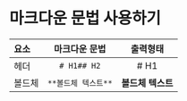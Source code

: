 # 마크다운 문법 사용하기

| 요소   |    마크다운 문법    |     출력형태      |
| :----- | :-----------------: | :---------------: |
| 헤더   |     `# H1## H2`     |       # H1        |
| 볼드체 | `**볼드체 텍스트**` | **볼드체 텍스트** |

